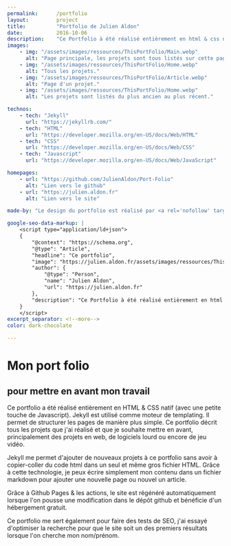 ```yaml
---
permalink:      /portfolio
layout:         project
title:          "Portfolio de Julien Aldon"
date:           2016-10-06
description:    "Ce Portfolio à été réalisé entièrement en html & css natif (avec une petite touche de Javascript). Jekyll est utilisé comme moteur de templating. Il permet de structurer les pages de manière plus simple. Ce portfolio décrit tous les projets que j'ai réalisé et que je souhaite mettre en avant, principalement des projet web, de logiciels lourd ou encore de jeu vidéo."
images:
    - img: "/assets/images/ressources/ThisPortFolio/Main.webp"
      alt: "Page principale, les projets sont tous listés sur cette page."
    - img: "/assets/images/ressources/ThisPortFolio/Home.webp"
      alt: "Tous les projets."
    - img: "/assets/images/ressources/ThisPortFolio/Article.webp"
      alt: "Page d'un projet."
    - img: "/assets/images/ressources/ThisPortFolio/Home.webp"
      alt: "Les projets sont listés du plus ancien au plus récent."

technos: 
    - tech: "Jekyll"
      url: "https://jekyllrb.com/"
    - tech: "HTML"
      url: "https://developer.mozilla.org/en-US/docs/Web/HTML"
    - tech: "CSS"
      url: "https://developer.mozilla.org/en-US/docs/Web/CSS"
    - tech: "Javascript"
      url: "https://developer.mozilla.org/en-US/docs/Web/JavaScript"

homepages:
    - url: "https://github.com/JulienAldon/Port-Folio"
      alt: "Lien vers le github"
    - url: "https://julien.aldon.fr"
      alt: "Lien vers le site"

made-by: "Le design du portfolio est réalisé par <a rel='nofollow' target='_blank' href='https://www.linkedin.com/in/lisa-glaziou-2044251b8/'>Lisa Glaziou</a> et integré par <a rel='nofollow' target='_blank' href='https://github.com/JulienAldon'>Julien Aldon</a>"

google-seo-data-markup: |
    <script type="application/ld+json">
    {
        "@context": "https://schema.org",
        "@type": "Article",
        "headline": "Ce portfolio",
        "image": "https://julien.aldon.fr/assets/images/ressources/ThisPortFolio/Main.wepb",
        "author": {
            "@type": "Person",
            "name": "Julien Aldon",
            "url": "https://julien.aldon.fr"
        },
        "description": "Ce Portfolio à été réalisé entièrement en html & css natif (avec une petite touche de Javascript). Jekyll est utilisé comme moteur de templating. Il permet de structurer les pages de manière plus simple. Ce portfolio décrit tous les projets que j'ai réalisé et que je souhaite mettre en avant, principalement des projet web, de logiciels lourd ou encore de jeu vidéo."
    }
    </script>
excerpt_separator: <!--more-->
color: dark-chocolate

---
```

# Mon port folio
## pour mettre en avant mon travail
Ce portfolio a été réalisé entièrement en HTML & CSS natif (avec une petite touche de Javascript). Jekyll est utilisé comme moteur de templating. <!--more-->
Il permet de structurer les pages de manière plus simple. Ce portfolio décrit tous les projets que j'ai réalisé et que je souhaite mettre en avant, principalement des projets en web, de logiciels lourd ou encore de jeu vidéo.

Jekyll me permet d'ajouter de nouveaux projets à ce portfolio sans avoir à copier-coller du code html dans un seul et même gros fichier HTML. Grâce à cette technologie, je peux écrire simplement mon contenu dans un fichier markdown pour ajouter une nouvelle page ou nouvel un article. 

Grâce à Github Pages & les actions, le site est régénéré automatiquement lorsque l'on pousse une modification dans le dépôt github et bénéficie d'un hébergement gratuit.

Ce portfolio me sert également pour faire des tests de SEO, j'ai essayé d'optimiser la recherche pour que le site soit un des premiers résultats lorsque l'on cherche mon nom/prénom.